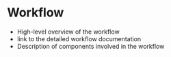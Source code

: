 # Workflow

 * High-level overview of the workflow
 * link to the detailed workflow documentation
 * Description of components involved in the workflow